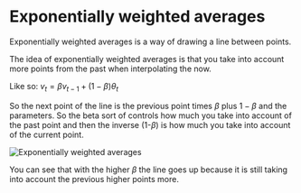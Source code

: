 # Exponentially weighted averages
Exponentially weighted averages is a way of drawing a line between points. 

The idea of exponentially weighted averages is that you take into account more points from the past when interpolating the now. 

Like so: $v_{t}=\beta v_{t-1} + (1-\beta)\theta_{t}$

So the next point of the line is the previous point times $\beta$ plus $1-\beta$  and the parameters. So the beta sort of controls how much you take into account of the past point and then the inverse  (1-$\beta$) is how much you take into account of the current point. 

![Exponentially weighted averages](Pasted%20image%2020220611174051.png)

You can see that with the higher $\beta$ the line goes up because it is still taking into account the previous higher points more.